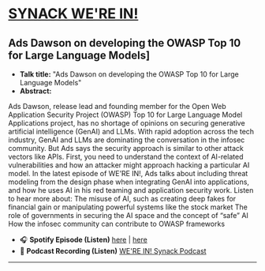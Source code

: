 # [SYNACK WE'RE IN!](https://www.synack.com/were-in-podcast/)
## Ads Dawson on developing the OWASP Top 10 for Large Language Models]

- **Talk title:** "Ads Dawson on developing the OWASP Top 10 for Large Language Models"
- **Abstract:**

Ads Dawson, release lead and founding member for the Open Web Application Security Project (OWASP) Top 10 for Large Language Model Applications project, has no shortage of opinions on securing generative artificial intelligence (GenAI) and LLMs. With rapid adoption across the tech industry, GenAI and LLMs are dominating the conversation in the infosec community. But Ads says the security approach is similar to other attack vectors like APIs. First, you need to understand the context of AI-related vulnerabilities and how an attacker might approach hacking a particular AI model.
In the latest episode of WE’RE IN!, Ads talks about including threat modeling from the design phase when integrating GenAI into applications, and how he uses AI in his red teaming and application security work.
Listen to hear more about:
The misuse of AI, such as creating deep fakes for financial gain or manipulating powerful systems like the stock market
The role of governments in securing the AI space and the concept of “safe” AI
How the infosec community can contribute to OWASP frameworks
   
- 🎧 **Spotify Episode (Listen)** [here](https://open.spotify.com/episode/3aUS7z52FMQAlckFP5pkCO?si=YqFbX7p2TwWBm3seJMIKcQ) | [here](https://open.spotify.com/episode/3aUS7z52FMQAlckFP5pkCO)
- 📣 **Podcast Recording (Listen)** [WE'RE IN! Synack Podcast](https://www.synack.com/were-in-podcast/)

----------------------------------------
